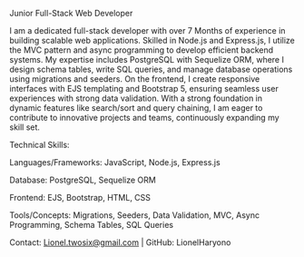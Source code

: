 Junior Full-Stack Web Developer

I am a dedicated full-stack developer with over 7 Months of experience in building scalable web applications. Skilled in Node.js and Express.js, I utilize the MVC pattern and async programming to develop efficient backend systems. My expertise includes PostgreSQL with Sequelize ORM, where I design schema tables, write SQL queries, and manage database operations using migrations and seeders. On the frontend, I create responsive interfaces with EJS templating and Bootstrap 5, ensuring seamless user experiences with strong data validation. With a strong foundation in dynamic features like search/sort and query chaining, I am eager to contribute to innovative projects and teams, continuously expanding my skill set.

Technical Skills:

Languages/Frameworks: JavaScript, Node.js, Express.js

Database: PostgreSQL, Sequelize ORM

Frontend: EJS, Bootstrap, HTML, CSS

Tools/Concepts: Migrations, Seeders, Data Validation, MVC, Async Programming, Schema Tables, SQL Queries

Contact: Lionel.twosix@gmail.com | GitHub: LionelHaryono

<!--
**LionelHaryono/LionelHaryono** is a ✨ _special_ ✨ repository because its `README.md` (this file) appears on your GitHub profile.

Here are some ideas to get you started:

- 🔭 I’m currently working on ...
- 🌱 I’m currently learning ...
- 👯 I’m looking to collaborate on ...
- 🤔 I’m looking for help with ...
- 💬 Ask me about ...
- 📫 How to reach me: ...
- 😄 Pronouns: ...
- ⚡ Fun fact: ...
-->
